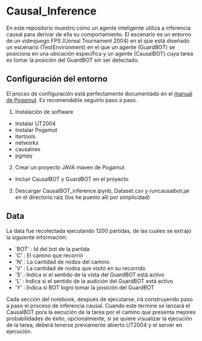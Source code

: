 # Causal_Inference
En este repositorio muestro cómo un agente inteligente utiliza a inferencia causal para derivar de ella su comportamiento. El escenario es un entorno de un videojuego FPS (Unreal Tournament 2004) en el que está diseñado un escenario (TestEnvironment) en el que un agente (GuardBOT) se posiciona en una ubicación específica y un agente (CausalBOT) cuya tarea es tomar la posición del GuardBOT sin ser detectado.

## Configuración del entorno
El procso de configuración está perfectamente documentado en el [manual de Pogamut](https://artemis.ms.mff.cuni.cz/pogamut_files/documentation-project/Pogamut-User_Manual.pdf). Es recomendable seguirlo paso a paso.
1. Instalación de software
* Instalar UT2004
* Instalar Pogamut
* itertools
* networkx 
* causalnex
* pgmpy

2. Crear un proyecto JAVA maven de Pogamut
* Incluir CausalBOT y GuardBOT en el proyecto

3. Descargar CausalBOT_inference.ipynb, Dataset.csv y runcausalbot.jar en el directorio raíz (los he puesto allí por simplicidad)

## Data
La data fue recolectada ejecutando 1200 partidas, de las cuales se extrajo la siguiente información:
* 'BOT'  : Id del bot de la partida
* 'C'    : El camino que recorrió
* 'N'    : La cantidad de nodos del camino
* 'V'    : La cantidad de nodos que visitó en su recorrido
* 'S'    : Indica si el sentido de la vista del GuardBOT está activo
* 'L'    : Indica si el sentido de la audición del GuardBOT está activo
* 'Y'    : Indica si BOT logró tomar la posición del GuardBOT

Cada sección del notebook, después de ejecutarse, irá construyendo paso a paso el proceso de inferencia causal. Cuando este termine se lanzará el CausalBOT pora la eecución de la tarea por el camino que presenta mejores probabilidades de éxito, opcionalmente, si se quiere visualizar la ejecución de la tarea, deberá tenerse previamente abierto UT2004 y el server en ejecución.
